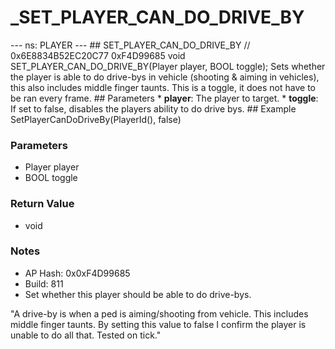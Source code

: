 # _SET_PLAYER_CAN_DO_DRIVE_BY

--- ns: PLAYER --- ## SET_PLAYER_CAN_DO_DRIVE_BY  // 0x6E8834B52EC20C77 0xF4D99685 void SET_PLAYER_CAN_DO_DRIVE_BY(Player player, BOOL toggle);  Sets whether the player is able to do drive-bys in vehicle (shooting & aiming in vehicles), this also includes middle finger taunts.  This is a toggle, it does not have to be ran every frame.  ## Parameters * **player**: The player to target. * **toggle**: If set to false, disables the players ability to do drive bys.  ## Example SetPlayerCanDoDriveBy(PlayerId(), false)

### Parameters
* Player player
* BOOL toggle

### Return Value
* void

### Notes
* AP Hash: 0x0xF4D99685
* Build: 811
* Set whether this player should be able to do drive-bys.

"A drive-by is when a ped is aiming/shooting from vehicle. This includes middle finger taunts. By setting this value to false I confirm the player is unable to do all that. Tested on tick."


